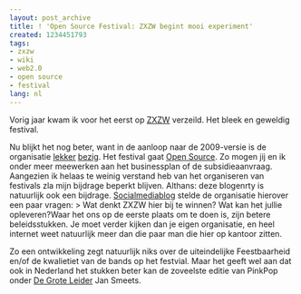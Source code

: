 ```yaml
---
layout: post_archive
title: ! 'Open Source Festival: ZXZW begint mooi experiment'
created: 1234451793
tags:
- zxzw
- wiki
- web2.0
- open source
- festival
lang: nl
---
```

Vorig jaar kwam ik voor het eerst op [ZXZW]() verzeild. Het bleek en geweldig festival.

Nu blijkt het nog beter, want in de aanloop naar de 2009-versie is de organisatie [lekker](http://www.flickr.com/photos/zxzw/) [bezig](http://twitter.com/ZXZW/status/1198995186). Het festival gaat [Open Source](http://zxzw.wetpaint.com/?t=anon). Zo mogen jij en ik onder meer meewerken aan het businessplan of de subsidieaanvraag. Aangezien ik helaas te weinig verstand heb van het organiseren van festivals zla mijn bijdrage beperkt blijven. Althans: deze blogenrty is natuurlijk ook een bijdrage. [Socialmediablog](http://www.socialmediablog.nl/praktijkcases/alles-open-bij-zxzw-krijgt-het-publiek-inspraak-in-de-festivalorganisatie/) stelde de organisatie hierover een paar vragen: > Wat denkt ZXZW hier bij te winnen? Wat kan het jullie opleveren?Waar het ons op de eerste plaats om te doen is, zijn betere beleidsstukken. Je moet verder kijken dan je eigen organisatie, en heel internet weet natuurlijk meer dan die paar man die hier op kantoor zitten.

Zo een ontwikkeling zegt natuurlijk niks over de uiteindelijke Feestbaarheid en/of de kwalietiet van de bands op het festvial. Maar het geeft wel aan dat ook in Nederland het stukken beter kan de zoveelste editie van PinkPop onder [De Grote Leider](http://www.wilsonsalmanac.com/images2/stalin_po2.jpg) Jan Smeets. 
